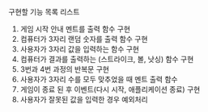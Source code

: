 구현할 기능 목록 리스트
1. 게임 시작 안내 멘트를 출력 함수 구현
2. 컴퓨터가 3자리 랜덤 숫자를 출력 함수 구현
3. 사용자가 3자리 값을 입력하는 함수 구현
4. 컴퓨터가 결과를 출력하는 (스트라이크, 볼, 낫싱) 함수 구현
5. 3번과 4번 과정의 반복문 구현
6. 사용자가 3자리 수를 모두 맞추었을 때 멘트 출력 함수
7. 게임이 종료 된 후 이벤트(다시 시작, 애플리케이션 종료) 구현
8. 사용자가 잘못된 값을 입력한 경우 예외처리